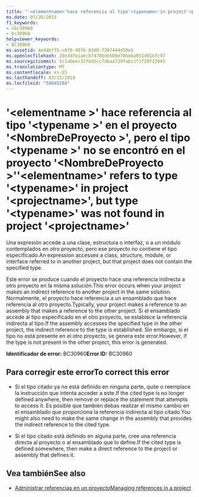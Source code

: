 ```yaml
---
title: "'<elementname>'hace referencia al tipo'<typename>'in project'<projectname>', pero el tipo '<typename>'no se encontró en el proyecto'<projectname>'"
ms.date: 07/20/2015
f1_keywords:
- vbc30960
- bc30960
helpviewer_keywords:
- BC30960
ms.assetid: 4ed4bff5-c670-46f6-8360-7287444d50e5
ms.openlocfilehash: 29e3dfe1aecb74706de508e70be6a051d01bfc97
ms.sourcegitcommit: 5c1abeec15fbddcc7dbaa729fabc1f1f29f12045
ms.translationtype: MT
ms.contentlocale: es-ES
ms.lasthandoff: 03/15/2019
ms.locfileid: "58045284"
---
```

# <a name="elementname-refers-to-type-typename-in-project-projectname-but-type-typename-was-not-found-in-project-projectname"></a><span data-ttu-id="c3bc3-102">'\<elementname >' hace referencia al tipo '\<typename >' en el proyecto '\<NombreDeProyecto >', pero el tipo '\<typename >' no se encontró en el proyecto '\<NombreDeProyecto >'</span><span class="sxs-lookup"><span data-stu-id="c3bc3-102">'\<elementname>' refers to type '\<typename>' in project '\<projectname>', but type '\<typename>' was not found in project '\<projectname>'</span></span>
<span data-ttu-id="c3bc3-103">Una expresión accede a una clase, estructura o interfaz, o a un módulo contemplados en otro proyecto, pero ese proyecto no contiene el tipo especificado.</span><span class="sxs-lookup"><span data-stu-id="c3bc3-103">An expression accesses a class, structure, module, or interface referred to in another project, but that project does not contain the specified type.</span></span>  
  
 <span data-ttu-id="c3bc3-104">Este error se produce cuando el proyecto hace una referencia indirecta a otro proyecto en la misma solución.</span><span class="sxs-lookup"><span data-stu-id="c3bc3-104">This error occurs when your project makes an indirect reference to another project in the same solution.</span></span> <span data-ttu-id="c3bc3-105">Normalmente, el proyecto hace referencia a un ensamblado que hace referencia al otro proyecto.</span><span class="sxs-lookup"><span data-stu-id="c3bc3-105">Typically, your project makes a reference to an assembly that makes a reference to the other project.</span></span> <span data-ttu-id="c3bc3-106">Si el ensamblado accede al tipo especificado en el otro proyecto, se establece la referencia indirecta al tipo.</span><span class="sxs-lookup"><span data-stu-id="c3bc3-106">If the assembly accesses the specified type in the other project, the indirect reference to the type is established.</span></span> <span data-ttu-id="c3bc3-107">Sin embargo, si el tipo no está presente en el otro proyecto, se genera este error.</span><span class="sxs-lookup"><span data-stu-id="c3bc3-107">However, if the type is not present in the other project, this error is generated.</span></span>  
  
 <span data-ttu-id="c3bc3-108">**Identificador de error:** BC30960</span><span class="sxs-lookup"><span data-stu-id="c3bc3-108">**Error ID:** BC30960</span></span>  
  
## <a name="to-correct-this-error"></a><span data-ttu-id="c3bc3-109">Para corregir este error</span><span class="sxs-lookup"><span data-stu-id="c3bc3-109">To correct this error</span></span>  
  
-   <span data-ttu-id="c3bc3-110">Si el tipo citado ya no está definido en ninguna parte, quite o reemplace la instrucción que intenta acceder a este.</span><span class="sxs-lookup"><span data-stu-id="c3bc3-110">If the cited type is no longer defined anywhere, then remove or replace the statement that attempts to access it.</span></span> <span data-ttu-id="c3bc3-111">Es posible que también debas realizar el mismo cambio en el ensamblado que proporciona la referencia indirecta al tipo citado.</span><span class="sxs-lookup"><span data-stu-id="c3bc3-111">You might also need to make the same change in the assembly that provides the indirect reference to the cited type.</span></span>  
  
-   <span data-ttu-id="c3bc3-112">Si el tipo citado está definido en alguna parte, cree una referencia directa al proyecto o al ensamblado que lo define.</span><span class="sxs-lookup"><span data-stu-id="c3bc3-112">If the cited type is defined somewhere, then make a direct reference to the project or assembly that defines it.</span></span>  
  
## <a name="see-also"></a><span data-ttu-id="c3bc3-113">Vea también</span><span class="sxs-lookup"><span data-stu-id="c3bc3-113">See also</span></span>

- [<span data-ttu-id="c3bc3-114">Administrar referencias en un proyecto</span><span class="sxs-lookup"><span data-stu-id="c3bc3-114">Managing references in a project</span></span>](/visualstudio/ide/managing-references-in-a-project)
